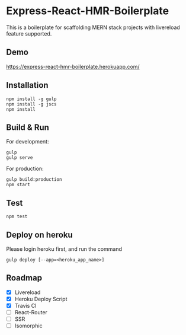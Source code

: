 # Express-React-HMR-Boilerplate

This is a boilerplate for scaffolding MERN stack projects with livereload feature supported.

## Demo

<https://express-react-hmr-boilerplate.herokuapp.com/>

## Installation

```
npm install -g gulp
npm install -g jscs
npm install
```

## Build & Run

For development:
```
gulp
gulp serve
```

For production:
```
gulp build:production
npm start
```

## Test

```
npm test
```

## Deploy on heroku

Please login heroku first, and run the command

```
gulp deploy [--app=<heroku_app_name>]
```

## Roadmap

- [x] Livereload
- [x] Heroku Deploy Script
- [x] Travis CI
- [ ] React-Router
- [ ] SSR
- [ ] Isomorphic